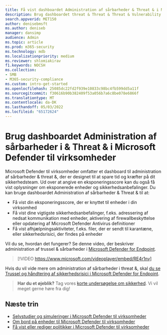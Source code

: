 ```yaml
---
title: Få vist dashboardet Administration af sårbarheder & Threat & i Microsoft Defender til virksomheder
description: Brug dashboardet threat & Threat & Threat & Vulnerability Management til at se vigtige elementer, der skal håndteres i Defender for Business.
search.appverid: MET150
author: denisebmsft
ms.author: deniseb
manager: dansimp
audience: Admin
ms.topic: article
ms.prod: m365-security
ms.technology: mdb
ms.localizationpriority: medium
ms.reviewer: shlomiakirav
f1.keywords: NOCSH
ms.collection:
- SMB
- M365-security-compliance
ms.custom: intro-get-started
ms.openlocfilehash: 25085dc22fd2f939e10833c98bc4fb599dd5a11f
ms.sourcegitcommit: f30616b90b382409f53a056b7a6c8be078e6866f
ms.translationtype: MT
ms.contentlocale: da-DK
ms.lasthandoff: 05/03/2022
ms.locfileid: "65172624"
---
```

# <a name="use-your-threat--vulnerability-management-dashboard-in-microsoft-defender-for-business"></a>Brug dashboardet Administration af sårbarheder i & Threat & i Microsoft Defender til virksomheder

Microsoft Defender til virksomheder omfatter et dashboard til administration af sårbarheder & threat &, der er designet til at spare tid og kræfter på dit sikkerhedsteam. Ud over at angive en eksponeringsscore kan du også få vist oplysninger om eksponerede enheder og sikkerhedsanbefalinger. Du kan bruge dashboardet Administration af sårbarheder & Threat & til at:

- Få vist din eksponeringsscore, der er knyttet til enheder i din virksomhed
- Få vist dine vigtigste sikkerhedsanbefalinger, f.eks. adressering af nedsat kommunikation med enheder, aktivering af firewallbeskyttelse eller opdatering af Microsoft Defender Antivirus definitioner
- Få vist afhjælpningsaktiviteter, f.eks. filer, der er sendt til karantæne, eller sikkerhedsrisici, der findes på enheder

Vil du se, hvordan det fungerer? Se denne video, der beskriver administration af trussel & sårbarheder i [Microsoft Defender for Endpoint](../defender-endpoint/microsoft-defender-endpoint.md).

> [!VIDEO https://www.microsoft.com/videoplayer/embed/RE4r1nv]

Hvis du vil vide mere om administration af sårbarheder i threat &, skal [du se Trussel og håndtering af sikkerhedsrisici i Microsoft Defender for Endpoint](../defender-endpoint/next-gen-threat-and-vuln-mgt.md).

>
> **Har du et øjeblik?**
> Tag vores <a href="https://microsoft.qualtrics.com/jfe/form/SV_0JPjTPHGEWTQr4y" target="_blank">korte undersøgelse om sikkerhed</a>. Vi vil meget gerne høre fra dig!
>

## <a name="next-steps"></a>Næste trin

- [Selvstudier og simuleringer i Microsoft Defender til virksomheder](mdb-tutorials.md)
- [Om bord på enheder til Microsoft Defender til virksomheder](mdb-onboard-devices.md)
- [Få vist eller rediger politikker i Microsoft Defender til virksomheder](mdb-view-edit-create-policies.md)

